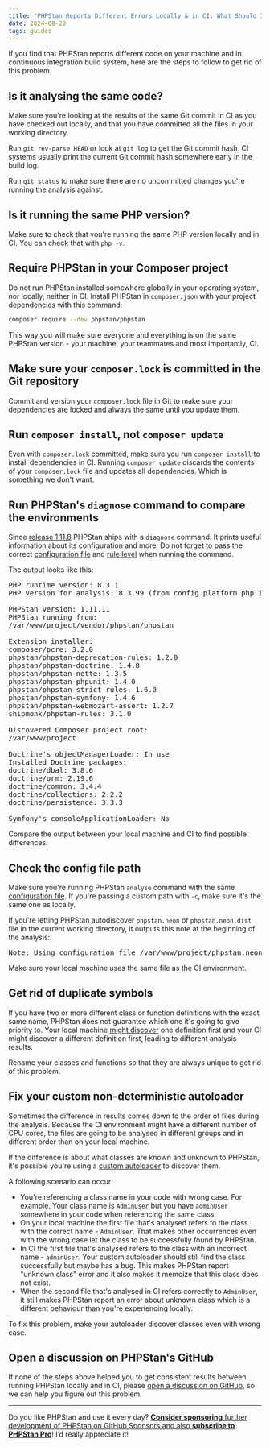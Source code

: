 ```yaml
---
title: "PHPStan Reports Different Errors Locally & in CI. What Should I Do?"
date: 2024-08-20
tags: guides
---
```


If you find that PHPStan reports different code on your machine and in continuous integration build system, here are the steps to follow to get rid of this problem.

Is it analysing the same code?
------------------

Make sure you're looking at the results of the same Git commit in CI as you have checked out locally, and that you have committed all the files in your working directory.

Run `git rev-parse HEAD` or look at `git log` to get the Git commit hash. CI systems usually print the current Git commit hash somewhere early in the build log.

Run `git status` to make sure there are no uncommitted changes you're running the analysis against.

Is it running the same PHP version?
------------------

Make sure to check that you're running the same PHP version locally and in CI. You can check that with `php -v`.


Require PHPStan in your Composer project
------------------

Do not run PHPStan installed somewhere globally in your operating system, nor locally, neither in CI. Install PHPStan in `composer.json` with your project dependencies with this command:

```bash
composer require --dev phpstan/phpstan
```

This way you will make sure everyone and everything is on the same PHPStan version - your machine, your teammates and most importantly, CI.

Make sure your `composer.lock` is committed in the Git repository
------------------

Commit and version your `composer.lock` file in Git to make sure your dependencies are locked and always the same until you update them.


Run `composer install`, not `composer update`
------------------

Even with `composer.lock` committed, make sure you run `composer install` to install dependencies in CI. Running `composer update` discards the contents of your `composer.lock` file and updates all dependencies. Which is something we don't want.


Run PHPStan's `diagnose` command to compare the environments
------------------

Since [release 1.11.8](https://github.com/phpstan/phpstan/releases/tag/1.11.8) PHPStan ships with a `diagnose` command. It prints useful information about its configuration and more. Do not forget to pass the correct [configuration file](/config-reference) and [rule level](/user-guide/rule-levels) when running the command.

The output looks like this:

<pre class="font-mono text-sm">
<span class="text-green-500">PHP runtime version:</span> 8.3.1
<span class="text-green-500">PHP version for analysis:</span> 8.3.99 (from config.platform.php in composer.json)

<span class="text-green-500">PHPStan version:</span> 1.11.11
<span class="text-green-500">PHPStan running from:</span>
/var/www/project/vendor/phpstan/phpstan

<span class="text-green-500">Extension installer:</span>
composer/pcre: 3.2.0
phpstan/phpstan-deprecation-rules: 1.2.0
phpstan/phpstan-doctrine: 1.4.8
phpstan/phpstan-nette: 1.3.5
phpstan/phpstan-phpunit: 1.4.0
phpstan/phpstan-strict-rules: 1.6.0
phpstan/phpstan-symfony: 1.4.6
phpstan/phpstan-webmozart-assert: 1.2.7
shipmonk/phpstan-rules: 3.1.0

<span class="text-green-500">Discovered Composer project root:</span>
/var/www/project

<span class="text-green-500">Doctrine's objectManagerLoader:</span> In use
Installed Doctrine packages:
doctrine/dbal: 3.8.6
doctrine/orm: 2.19.6
doctrine/common: 3.4.4
doctrine/collections: 2.2.2
doctrine/persistence: 3.3.3

<span class="text-green-500">Symfony's consoleApplicationLoader:</span> No
</pre>

Compare the output between your local machine and CI to find possible differences.

Check the config file path
------------------

Make sure you're running PHPStan `analyse` command with the same [configuration file](/config-reference). If you're passing a custom path with `-c`, make sure it's the same one as locally.

If you're letting PHPStan autodiscover `phpstan.neon` or `phpstan.neon.dist` file in the current working directory, it outputs this note at the beginning of the analysis:

<pre class="font-mono text-sm">
Note: Using configuration file /var/www/project/phpstan.neon.
</pre>

Make sure your local machine uses the same file as the CI environment.

Get rid of duplicate symbols
------------------

If you have two or more different class or function definitions with the exact same name, PHPStan does not guarantee which one it's going to give priority to. Your local machine [might discover](/user-guide/discovering-symbols) one definition first and your CI might discover a different definition first, leading to different analysis results.

Rename your classes and functions so that they are always unique to get rid of this problem.

Fix your custom non-deterministic autoloader
------------------

Sometimes the difference in results comes down to the order of files during the analysis. Because the CI environment might have a different number of CPU cores, the files are going to be analysed in different groups and in different order than on your local machine.

If the difference is about what classes are known and unknown to PHPStan, it's possible you're using a [custom autoloader](/user-guide/discovering-symbols#custom-autoloader) to discover them.

A following scenario can occur:

* You're referencing a class name in your code with wrong case. For example. Your class name is `AdminUser` but you have `adminUser` somewhere in your code when referencing the same class.
* On your local machine the first file that's analysed refers to the class with the correct name - `AdminUser`. That makes other occurrences even with the wrong case let the class to be successfully found by PHPStan.
* In CI the first file that's analysed refers to the class with an incorrect name - `adminUser`. Your custom autoloader should still find the class successfully but maybe has a bug. This makes PHPStan report "unknown class" error and it also makes it memoize that this class does not exist.
* When the second file that's analysed in CI refers correctly to `AdminUser`, it still makes PHPStan report an error about unknown class which is a different behaviour than you're experiencing locally.

To fix this problem, make your autoloader discover classes even with wrong case.

Open a discussion on PHPStan's GitHub
------------------

If none of the steps above helped you to get consistent results between running PHPStan locally and in CI, please [open a discussion on GitHub,](https://github.com/phpstan/phpstan/discussions/new?category=support) so we can help you figure out this problem.


---

Do you like PHPStan and use it every day? [**Consider sponsoring** further development of PHPStan on GitHub Sponsors and also **subscribe to PHPStan Pro**](/sponsor)! I’d really appreciate it!

